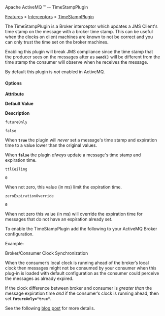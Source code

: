 Apache ActiveMQ ™ -- TimeStampPlugin 

[Features](features.html) > [Interceptors](interceptors.html) > [TimeStampPlugin](timestampplugin.html)


The TimeStampPlugin is a Broker interceptor which updates a JMS Client's time stamp on the message with a broker time stamp. This can be useful when the clocks on client machines are known to not be correct and you can only trust the time set on the broker machines.

Enabling this plugin will break JMS compliance since the time stamp that the producer sees on the messages after as **`send()`** will be different from the time stamp the consumer will observe when he receives the message.

By default this plugin is _not_ enabled in ActiveMQ.

#### Options

**Attribute**

**Default Value**

**Description**

`futureOnly`

`false`

When **`true`** the plugin will _never_ set a message's time stamp and expiration time to a value lower than the original values.

When **`false`** the plugin _always_ update a message's time stamp and expiration time.

`ttlCeiling`

`0`

When not zero, this value (in ms) limit the expiration time.

`zeroExpirationOverride`

`0`

When not zero this value (in ms) will override the expiration time for messages that do not have an expiration already set.

To enable the TimeStampPlugin add the following to your ActiveMQ Broker configuration.

Example:

<plugins>
  <!\-\- 86,400,000 ms = 1 day -->
  <timeStampingBrokerPlugin ttlCeiling="86400000" zeroExpirationOverride="86400000"/>
</plugins>

Broker/Consumer Clock Synchronization

When the consumer’s local clock is running ahead of the broker’s local clock then messages might not be consumed by your consumer when this plug-in is loaded with default configuration as the consumer could perceive the messages as already expired.

If the clock difference between broker and consumer is _greater than_ the message expiration time _and_ if the consumer’s clock is running ahead, then set **`futureOnly="true"`**.

See the following [blog post](http://tmielke.blogspot.com/2011/01/sync-your-machine-clocks.html) for more details.

